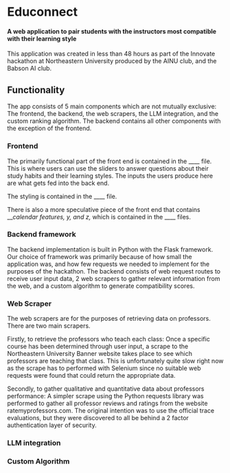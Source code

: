 # Educonnect
#### A web application to pair students with the instructors most compatible with their learning style
This application was created in less than 48 hours as part of the Innovate hackathon at Northeastern University produced by the AINU club, and the Babson 
AI club.
## Functionality
The app consists of 5 main components which are not mutually exclusive: The frontend, the backend, the web scrapers, the LLM integration, and the custom ranking algorithm. 
The backend contains all other components with the exception of the frontend.
### Frontend
The primarily functional part of the front end is contained in the ____ file. 
This is where users can use the sliders to answer questions about their study habits and their learning styles. 
The inputs the users produce here are what gets fed into the back end. 

The styling is contained in the ____ file. 

There is also a more speculative piece of the front end that contains ___calendar features, y, and z,_ which is contained in the ____ files.
### Backend framework
The backend implementation is built in Python with the Flask framework. Our choice of framework was primarily because of how small the application was, and how few requests 
we needed to implement for the purposes of the hackathon. The backend consists of web request routes to receive user input data, 2 web scrapers to gather relevant information 
from the web, and a custom algorithm to generate compatibility scores.
### Web Scraper
The web scrapers are for the purposes of retrieving data on professors. There are two main scrapers. 

Firstly, to retrieve the professors who teach each class: 
Once a specific course has been determined through user input, a scrape to the Northeastern University Banner 
website takes place to see which professors are teaching that class. This is unfortunately quite slow right now as the scrape has to performed with Selenium since no suitable 
web requests were found that could return the appropriate data.  

Secondly, to gather qualitative and quantitative data about professors performance:
A simpler scrape using the Python requests library was performed to gather all professor reviews and ratings from the website ratemyprofessors.com. The original intention was to 
use the official trace evaluations, but they were discovered to all be behind a 2 factor authentication layer of security. 
### LLM integration 

### Custom Algorithm
